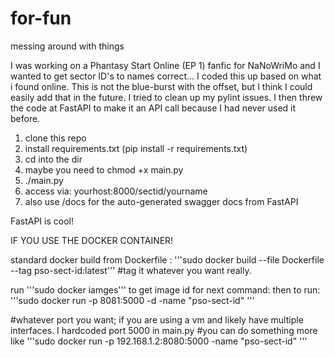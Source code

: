 # for-fun
messing around with things

I was working on a Phantasy Start Online (EP 1) fanfic for NaNoWriMo
and I wanted to get sector ID's to names correct... 
I coded this up based on what i found online. This is not the blue-burst with the offset, but I think I could easily add that in the future.
I tried to clean up my pylint issues.
I then threw the code at FastAPI to make it an API call because I had never used it before.

1. clone this repo
2. install requirements.txt (pip install -r requirements.txt)
3. cd into the dir
4. maybe you need to chmod +x main.py
5. ./main.py
6. access via: yourhost:8000/sectid/yourname
7. also use /docs for the auto-generated swagger docs from FastAPI

FastAPI is cool!

IF YOU USE THE DOCKER CONTAINER!

standard docker build from Dockerfile :
'''sudo docker build --file Dockerfile --tag pso-sect-id:latest'''
#tag it whatever you want really.

run '''sudo docker iamges''' to get image id for next command:
then to run:
'''sudo docker run -p 8081:5000 -d -name "pso-sect-id" <image id>'''

#whatever port you want; if you are using a vm and likely have multiple interfaces. I hardcoded port 5000 in main.py
#you can do something more like
'''sudo docker run -p 192.168.1.2:8080:5000 -name "pso-sect-id" <image id>'''
